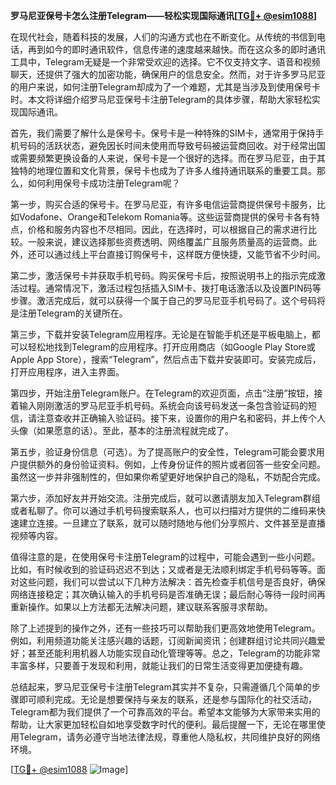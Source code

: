 **罗马尼亚保号卡怎么注册Telegram——轻松实现国际通讯[[TG💪+ @esim1088](https://t.me/s/esim1088)]**

在现代社会，随着科技的发展，人们的沟通方式也在不断变化。从传统的书信到电话，再到如今的即时通讯软件，信息传递的速度越来越快。而在这众多的即时通讯工具中，Telegram无疑是一个非常受欢迎的选择。它不仅支持文字、语音和视频聊天，还提供了强大的加密功能，确保用户的信息安全。然而，对于许多罗马尼亚的用户来说，如何注册Telegram却成为了一个难题，尤其是当涉及到使用保号卡时。本文将详细介绍罗马尼亚保号卡注册Telegram的具体步骤，帮助大家轻松实现国际通讯。

首先，我们需要了解什么是保号卡。保号卡是一种特殊的SIM卡，通常用于保持手机号码的活跃状态，避免因长时间未使用而导致号码被运营商回收。对于经常出国或需要频繁更换设备的人来说，保号卡是一个很好的选择。而在罗马尼亚，由于其独特的地理位置和文化背景，保号卡也成为了许多人维持通讯联系的重要工具。那么，如何利用保号卡成功注册Telegram呢？

第一步，购买合适的保号卡。在罗马尼亚，有许多电信运营商提供保号卡服务，比如Vodafone、Orange和Telekom Romania等。这些运营商提供的保号卡各有特点，价格和服务内容也不尽相同。因此，在选择时，可以根据自己的需求进行比较。一般来说，建议选择那些资费透明、网络覆盖广且服务质量高的运营商。此外，还可以通过线上平台直接订购保号卡，这样既方便快捷，又能节省不少时间。

第二步，激活保号卡并获取手机号码。购买保号卡后，按照说明书上的指示完成激活过程。通常情况下，激活过程包括插入SIM卡、拨打电话激活以及设置PIN码等步骤。激活完成后，就可以获得一个属于自己的罗马尼亚手机号码了。这个号码将是注册Telegram的关键所在。

第三步，下载并安装Telegram应用程序。无论是在智能手机还是平板电脑上，都可以轻松地找到Telegram的应用程序。打开应用商店（如Google Play Store或Apple App Store），搜索“Telegram”，然后点击下载并安装即可。安装完成后，打开应用程序，进入主界面。

第四步，开始注册Telegram账户。在Telegram的欢迎页面，点击“注册”按钮，接着输入刚刚激活的罗马尼亚手机号码。系统会向该号码发送一条包含验证码的短信，请注意查收并正确输入验证码。接下来，设置你的用户名和密码，并上传个人头像（如果愿意的话）。至此，基本的注册流程就完成了。

第五步，验证身份信息（可选）。为了提高账户的安全性，Telegram可能会要求用户提供额外的身份验证资料。例如，上传身份证件的照片或者回答一些安全问题。虽然这一步并非强制性的，但如果你希望更好地保护自己的隐私，不妨配合完成。

第六步，添加好友并开始交流。注册完成后，就可以邀请朋友加入Telegram群组或者私聊了。你可以通过手机号码搜索联系人，也可以扫描对方提供的二维码来快速建立连接。一旦建立了联系，就可以随时随地与他们分享照片、文件甚至是直播视频等内容。

值得注意的是，在使用保号卡注册Telegram的过程中，可能会遇到一些小问题。比如，有时候收到的验证码迟迟不到达；又或者是无法顺利绑定手机号码等等。面对这些问题，我们可以尝试以下几种方法解决：首先检查手机信号是否良好，确保网络连接稳定；其次确认输入的手机号码是否准确无误；最后耐心等待一段时间再重新操作。如果以上方法都无法解决问题，建议联系客服寻求帮助。

除了上述提到的操作之外，还有一些技巧可以帮助我们更高效地使用Telegram。例如，利用频道功能关注感兴趣的话题，订阅新闻资讯；创建群组讨论共同兴趣爱好；甚至还能利用机器人功能实现自动化管理等等。总之，Telegram的功能非常丰富多样，只要善于发现和利用，就能让我们的日常生活变得更加便捷有趣。

总结起来，罗马尼亚保号卡注册Telegram其实并不复杂，只需遵循几个简单的步骤即可顺利完成。无论是想要保持与亲友的联系，还是参与国际化的社交活动，Telegram都为我们提供了一个可靠高效的平台。希望本文能够为大家带来实用的帮助，让大家更加轻松自如地享受数字时代的便利。最后提醒一下，无论在哪里使用Telegram，请务必遵守当地法律法规，尊重他人隐私权，共同维护良好的网络环境。

[[TG💪+ @esim1088](https://t.me/s/esim1088) ![Image](https://i.postimg.cc/4NQfJmqS/Snipaste-2025-05-13-00-14-12.png)]